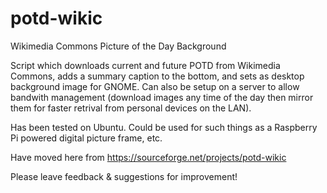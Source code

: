 # potd-wikic
Wikimedia Commons Picture of the Day Background

Script which downloads current and future POTD from Wikimedia Commons, adds a summary caption to the bottom, and sets as desktop background image for GNOME. Can also be setup on a server to allow bandwith management (download images any time of the day then mirror them for faster retrival from personal devices on the LAN).

Has been tested on Ubuntu. Could be used for such things as a Raspberry Pi powered digital picture frame, etc.

Have moved here from https://sourceforge.net/projects/potd-wikic

Please leave feedback & suggestions for improvement!
